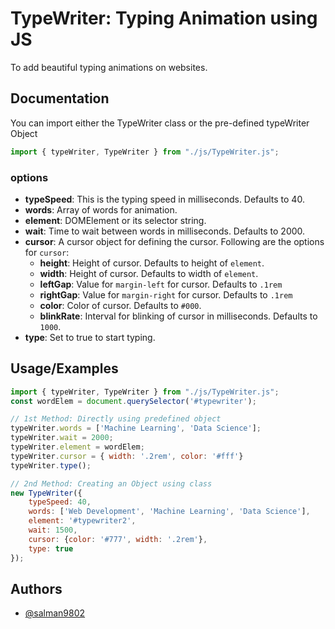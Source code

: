 
# TypeWriter: Typing Animation using JS

To add beautiful typing animations on websites.


## Documentation

You can import either the TypeWriter class or the pre-defined typeWriter Object
```javascript
import { typeWriter, TypeWriter } from "./js/TypeWriter.js";
```

### **options**

- **typeSpeed**: This is the typing speed in milliseconds. Defaults to 40.
- **words**: Array of words for animation.
- **element**: DOMElement or its selector string.
- **wait**: Time to wait between words in milliseconds. Defaults to 2000.
- **cursor**: A cursor object for defining the cursor. Following are the options for `cursor`:
    - **height**: Height of cursor. Defaults to height of `element`.
    - **width**: Height of cursor. Defaults to width of `element`.
    - **leftGap**: Value for `margin-left` for cursor. Defaults to `.1rem`
    - **rightGap**: Value for `margin-right` for cursor. Defaults to `.1rem`
    - **color**: Color of cursor. Defaults to `#000`.
    - **blinkRate**: Interval for blinking of cursor in milliseconds. Defaults to `1000`.
- **type**: Set to true to start typing.

## Usage/Examples

```javascript
import { typeWriter, TypeWriter } from "./js/TypeWriter.js";
const wordElem = document.querySelector('#typewriter');

// 1st Method: Directly using predefined object
typeWriter.words = ['Machine Learning', 'Data Science'];
typeWriter.wait = 2000;
typeWriter.element = wordElem;
typeWriter.cursor = { width: '.2rem', color: '#fff'}
typeWriter.type();

// 2nd Method: Creating an Object using class
new TypeWriter({
    typeSpeed: 40,
    words: ['Web Development', 'Machine Learning', 'Data Science'],
    element: '#typewriter2',
    wait: 1500,
    cursor: {color: '#777', width: '.2rem'},
    type: true
});
```


## Authors

- [@salman9802](https://www.github.com/salman9802)

